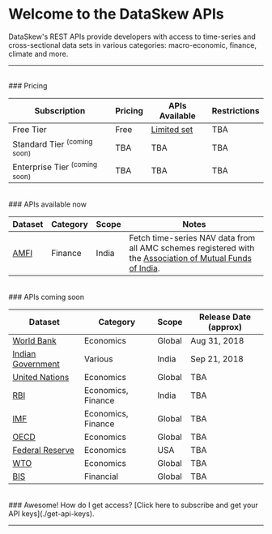 
# Welcome to the DataSkew APIs
DataSkew's REST APIs provide developers with access to time-series and cross-sectional data sets in various categories: macro-economic, finance, climate and more.  

------------------------------

<br>
### Pricing

|Subscription|Pricing|APIs Available|Restrictions
|------------|-------|--------------|------------
|Free Tier|Free|[Limited set](https://dataskew.portal.azure-api.net/products/free-tier)|TBA
|Standard Tier <sup>(coming soon)<sup>|TBA|TBA|TBA
|Enterprise Tier <sup>(coming soon)<sup>|TBA|TBA|TBA

<br>
### APIs available now

|Dataset|Category|Scope|Notes
|-------|--------|-----|-----
|[AMFI](./apis-amfi)|Finance|India|Fetch time-series NAV data from all AMC schemes registered with the [Association of Mutual Funds of India](https://en.wikipedia.org/wiki/Association_of_Mutual_Funds_of_India).

<br>
### APIs coming soon

|Dataset|Category|Scope|Release Date (approx)
|-------|--------|-----|---------------------
|[World Bank](https://en.wikipedia.org/wiki/World_Bank)|Economics|Global|Aug 31, 2018
|[Indian Government](https://en.wikipedia.org/wiki/Government_of_India)|Various|India|Sep 21, 2018
|[United Nations](https://en.wikipedia.org/wiki/United_Nations)|Economics|Global|TBA
|[RBI](https://en.wikipedia.org/wiki/Reserve_Bank_of_India)|Economics, Finance|India|TBA
|[IMF](https://en.wikipedia.org/wiki/International_Monetary_Fund)|Economics, Finance|Global|TBA
|[OECD](https://en.wikipedia.org/wiki/OECD)|Economics|Global|TBA
|[Federal Reserve](https://en.wikipedia.org/wiki/Federal_Reserve_System)|Economics|USA|TBA
|[WTO](https://en.wikipedia.org/wiki/World_Trade_Organization)|Economics|Global|TBA
|[BIS](https://en.wikipedia.org/wiki/Bank_for_International_Settlements)|Financial|Global|TBA

<br>
### Awesome! How do I get access?
[Click here to subscribe and get your API keys](./get-api-keys).

------------------------------